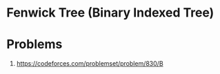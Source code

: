 # Fenwick Tree (Binary Indexed Tree)

# Problems
1. https://codeforces.com/problemset/problem/830/B
